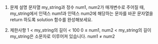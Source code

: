 1. 문제 설명
   문자열 my_string과 정수 num1, num2가 매개변수로 주어질 때, my_string에서 인덱스 num1과 인덱스 num2에 해당하는 문자를 바꾼 문자열을 return 하도록 solution 함수를 완성해보세요.

2. 제한사항
   1 < my_string의 길이 < 100
   0 ≤ num1, num2 < my_string의 길이
   my_string은 소문자로 이루어져 있습니다.
   num1 ≠ num2
